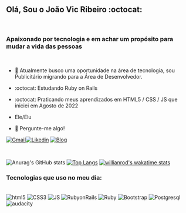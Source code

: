 ## Olá, Sou o João Vic Ribeiro :octocat:
<br>

### Apaixonado por tecnologia e em achar um propósito para mudar a vida das pessoas

<br>

- 🔭 Atualmente busco uma oportunidade na área de tecnologia, sou Publicitário migrando para a Área de Desenvolvedor.
- :octocat:	Estudando Ruby on Rails
- :octocat:	Praticando  meus aprendizados em HTML5 / CSS / JS que iniciei em Agosto de 2022
- Ele/Elu

- 💬 Pergunte-me algo!

[![Gmail](https://img.shields.io/badge/Gmail-D14836?style=for-the-badge&logo=gmail&logoColor=white)](https://mail.google.com/mail/u/0/?tab=rm&ogbl#inbox)[![Likedin](https://img.shields.io/badge/LinkedIn-0077B5?style=for-the-badge&logo=linkedin&logoColor=white)](https://www.linkedin.com/in/jhonnyj%C3%A3o/)
[![Blog](https://img.shields.io/badge/Medium-12100E?style=for-the-badge&logo=medium&logoColor=white)](https://medium.com/@victoriojoao92)


<br>

![Anurag's GitHub stats](https://github-readme-stats.vercel.app/api?username=JoaoVictorio&show_icons=true&theme=tokyonight) [![Top Langs](https://github-readme-stats.vercel.app/api/top-langs/?username=JoaoVictorio&layout=compact)](https://github.com/anuraghazra/github-readme-stats) [![willianrod's wakatime stats](https://github-readme-stats.vercel.app/api/wakatime?username=JoaoVictorio)](https://github.com/anuraghazra/github-readme-stats)


### Tecnologias que uso no meu dia:

<div style="display: inline_block"><br>
<img align="center" alt=html5 src="https://img.shields.io/badge/HTML5-E34F26?style=for-the-badge&logo=html5&logoColor=white"/>
<img align="center" alt=CSS3 src="https://img.shields.io/badge/CSS3-1572B6?style=for-the-badge&logo=css3&logoColor=white"/>
<img align="center" alt=JS src="https://img.shields.io/badge/JavaScript-323330?style=for-the-badge&logo=javascript&logoColor=F7DF1E"/>
<img align="center" alt=RubyonRails src="https://img.shields.io/badge/Ruby_on_Rails-CC0000?style=for-the-badge&logo=ruby-on-rails&logoColor=white"/>
<img align="center" alt=Ruby src="https://img.shields.io/badge/Ruby-CC342D?style=for-the-badge&logo=ruby&logoColor=white"/>
<img align="center" alt=Bootstrap src="https://img.shields.io/badge/Bootstrap-563D7C?style=for-the-badge&logo=bootstrap&logoColor=white"/>
<img align="center" alt=Postgresql src="https://img.shields.io/badge/PostgreSQL-316192?style=for-the-badge&logo=postgresql&logoColor=white"/>
<img align="center" alt=audacity src="https://img.shields.io/badge/Audacity-0000CC?style=for-the-badge&logo=audacity&logoColor=white"/>
</div>


